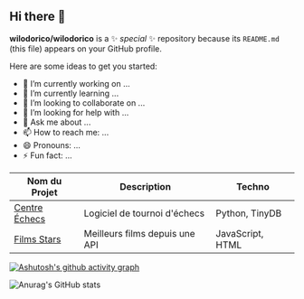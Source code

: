 ## Hi there 👋


**wilodorico/wilodorico** is a ✨ _special_ ✨ repository because its `README.md` (this file) appears on your GitHub profile.

Here are some ideas to get you started:

- 🔭 I’m currently working on ...
- 🌱 I’m currently learning ...
- 👯 I’m looking to collaborate on ...
- 🤔 I’m looking for help with ...
- 💬 Ask me about ...
- 📫 How to reach me: ...
- 😄 Pronouns: ...
- ⚡ Fun fact: ...    

| Nom du Projet   | Description         | Techno     |
|-----------------|---------------------|------------|
| [Centre Échecs](#) | Logiciel de tournoi d'échecs | Python, TinyDB |
| [Films Stars](#)   | Meilleurs films depuis une API | JavaScript, HTML |



[![Ashutosh's github activity graph](https://github-readme-activity-graph.vercel.app/graph?username=wilodorico)](https://github.com/ashutosh00710/github-readme-activity-graph)


![Anurag's GitHub stats](https://github-readme-stats.vercel.app/api?username=wilodorico&show_icons=true&theme=tokyonight)

